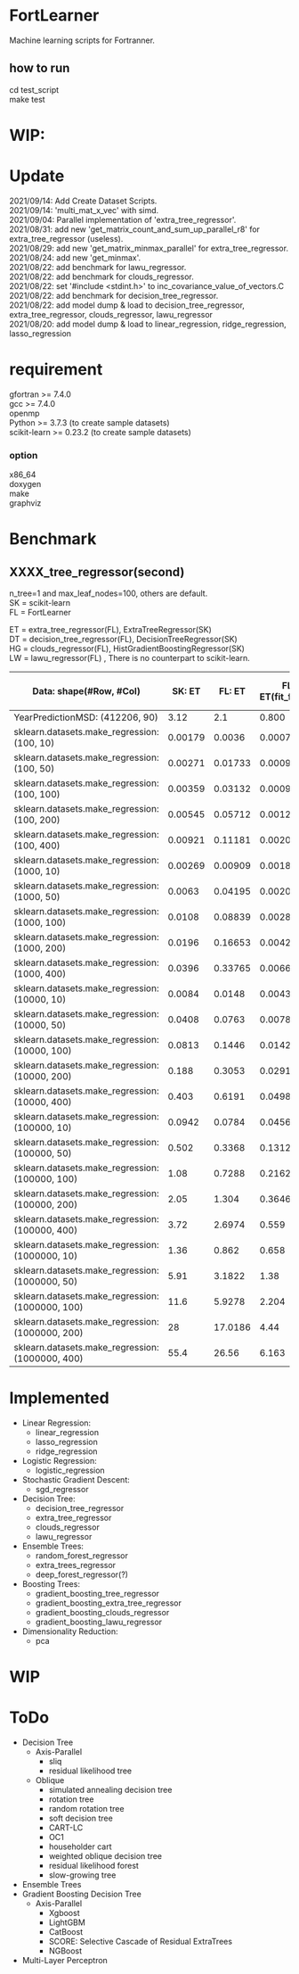 # FortLearner
Machine learning scripts for Fortranner.  

## how to run
cd test_script  
make test  

# WIP:


# Update
2021/09/14: Add Create Dataset Scripts.  
2021/09/14: 'multi_mat_x_vec' with simd.  
2021/09/04: Parallel implementation of 'extra_tree_regressor'.  
2021/08/31: add new 'get_matrix_count_and_sum_up_parallel_r8' for extra_tree_regressor (useless).  
2021/08/29: add new 'get_matrix_minmax_parallel' for extra_tree_regressor.  
2021/08/24: add new 'get_minmax'.  
2021/08/22: add benchmark for lawu_regressor.  
2021/08/22: add benchmark for clouds_regressor.  
2021/08/22: set '#include <stdint.h>' to inc_covariance_value_of_vectors.C  
2021/08/22: add benchmark for decision_tree_regressor.  
2021/08/22: add model dump & load to decision_tree_regressor, extra_tree_regressor, clouds_regressor, lawu_regressor  
2021/08/20: add model dump & load to linear_regression, ridge_regression, lasso_regression  

# requirement
gfortran >= 7.4.0  
gcc >= 7.4.0  
openmp  
Python >= 3.7.3  (to create sample datasets)  
scikit-learn >= 0.23.2  (to create sample datasets)  

### option
x86_64  
doxygen  
make  
graphviz

# Benchmark
## XXXX_tree_regressor(second)
n_tree=1 and max_leaf_nodes=100, others are default.  
SK = scikit-learn  
FL = FortLearner  

ET = extra_tree_regressor(FL), ExtraTreeRegressor(SK)  
DT = decision_tree_regressor(FL), DecisionTreeRegressor(SK)  
HG = clouds_regressor(FL), HistGradientBoostingRegressor(SK)  
LW = lawu_regressor(FL) , There is no counterpart to scikit-learn.

| Data: shape(#Row, #Col)         | SK: ET | FL: ET | FL: ET(fit_faster) | SK: DT | FL: DT |SK: HG|FL: CL w/ bining|FL: CL w/o bining|FL: LW w/o bining|
| ------------------------------- | ------------------------------- | -------------------------------- | --------------------------------- | -------------------------------------------- | ------------------------------- |------------------------------- |------------------------------- |------------------------------- |------------------------------- |
| YearPredictionMSD: (412206, 90) |3.12                              |2.1     |0.800     | 34.3 |25 |
| sklearn.datasets.make_regression: (100, 10)      |0.00179         |0.0036   |0.00075   |0.00176  | 0.000108 |0.00338|0.001392|0.000872|0.000634|
| sklearn.datasets.make_regression: (100, 50)      |0.00271         |0.01733  |0.00094   |0.00302  | 0.000489 |0.00725|0.004112|0.003157|0.002543|
| sklearn.datasets.make_regression: (100, 100)     |0.00359         |0.03132  |0.0009    |0.00493  | 0.001036 |0.0148|0.011865|0.009278| 0.006655|
| sklearn.datasets.make_regression: (100, 200)     |0.00545         |0.05712  |0.00127   |0.00176  | 0.001985 |0.0269|0.027636|0.021656| 0.0171  |
| sklearn.datasets.make_regression: (100, 400)     |0.00921         |0.11181  |0.00206   |0.00827  | 0.003749 |0.0416|0.051128|0.040552| 0.035   |
| sklearn.datasets.make_regression: (1000, 10)     |0.00269         |0.00909  |0.00189   |0.0146   | 0.0032   |0.0229|0.00712 |0.00586 | 0.00341 |
| sklearn.datasets.make_regression: (1000, 50)     |0.0063          |0.04195  |0.00208   |0.00644  | 0.015    |0.0708|0.06052 |0.02927 | 0.041   |
| sklearn.datasets.make_regression: (1000, 100)    |0.0108          |0.08839  |0.00283   |0.0485   | 0.0321   |0.135|0.1435  |0.11259 |  0.1016  |
| sklearn.datasets.make_regression: (1000, 200)    |0.0196          |0.16653  |0.0042    |0.0897   | 0.05973  |0.231|0.30134 |0.25577 |  0.238   |
| sklearn.datasets.make_regression: (1000, 400)    |0.0396          |0.33765  |0.00667   |0.198    | 0.13057  |0.374|0.37187 |0.26937 |  0.18178 |
| sklearn.datasets.make_regression: (10000, 10)    |0.0084          |0.0148   |0.0043    |0.0602   | 0.0496   |0.069|0.0181  |0.0123  |  0.0162  |
| sklearn.datasets.make_regression: (10000, 50)    |0.0408          |0.0763   |0.0078    |0.284    | 0.243    |0.21|0.0805  |0.0582  |   0.06    |
| sklearn.datasets.make_regression: (10000, 100)   |0.0813          |0.1446   |0.0142    |0.591    | 0.4792   |0.37|0.1808  |0.116   |   0.1084  |
| sklearn.datasets.make_regression: (10000, 200)   |0.188           |0.3053   |0.0291    |1.2      | 0.952    |0.786|0.4272  |0.2427  |  0.2259  |
| sklearn.datasets.make_regression: (10000, 400)   |0.403           |0.6191   |0.0498    |2.68     | 1.9672   |1.3|0.8592  |0.56    |    0.5131  |
| sklearn.datasets.make_regression: (100000, 10)   |0.0942          |0.0784   |0.0456    |0.78     | 0.588    |0.299|0.298   |0.095   |  0.18    |
| sklearn.datasets.make_regression: (100000, 50)   |0.502           |0.3368   |0.1312    |4.23     | 2.903    |1.2|1.17    |0.203   |    0.357   |
| sklearn.datasets.make_regression: (100000, 100)  |1.08            |0.7288   |0.2162    |8.52     | 5.504    |2.44|2.189   |0.365   |   0.461   |
| sklearn.datasets.make_regression: (100000, 200)  |2.05            |1.304    |0.3646    |17.4     | 11.157   |5.11|4.572   |0.58    |   0.931   |
| sklearn.datasets.make_regression: (100000, 400)  |3.72            |2.6974   |0.559     |32.5     | 22.087   |11.4|9.312   |1.332   |   1.911   |
| sklearn.datasets.make_regression: (1000000, 10)  |1.36            |0.862    |0.658     |11.1     | 6.28     |1.43|3.929   |0.938   |   1.704   |
| sklearn.datasets.make_regression: (1000000, 50)  |5.91            |3.1822   |1.38      |54.8     | 29.956   |4.96|12.517  |1.772   |   3.148   |
| sklearn.datasets.make_regression: (1000000, 100) |11.6            |5.9278   |2.204     |115      | 59.561   |9.91|24.866  |2.399   |   7.036   |
| sklearn.datasets.make_regression: (1000000, 200) |28              |17.0186  |4.44      |         | 120.486  |26.6|50.76   |5.852   |   8.149   |
| sklearn.datasets.make_regression: (1000000, 400) |55.4            |26.56    |6.163     |         | 236.898  |47.8|139.545 |14.76   |   21.268  |


# Implemented
* Linear Regression:
  * linear_regression
  * lasso_regression
  * ridge_regression
* Logistic Regression:
  * logistic_regression
* Stochastic Gradient Descent:
  * sgd_regressor
* Decision Tree:
  * decision_tree_regressor
  * extra_tree_regressor
  * clouds_regressor
  * lawu_regressor
* Ensemble Trees:
  * random_forest_regressor
  * extra_trees_regressor
  * deep_forest_regressor(?)
* Boosting Trees:
  * gradient_boosting_tree_regressor
  * gradient_boosting_extra_tree_regressor
  * gradient_boosting_clouds_regressor
  * gradient_boosting_lawu_regressor
* Dimensionality Reduction:
  * pca
 
# WIP
  
# ToDo
* Decision Tree
  * Axis-Parallel
    * sliq
    * residual likelihood tree
  * Oblique
    * simulated annealing decision tree
    * rotation tree
    * random rotation tree
    * soft decision tree
    * CART-LC
    * OC1
    * householder cart
    * weighted oblique decision tree
    * residual likelihood forest
    * slow-growing tree
* Ensemble Trees
* Gradient Boosting Decision Tree
  * Axis-Parallel
    * Xgboost
    * LightGBM
    * CatBoost
    * SCORE: Selective Cascade of Residual ExtraTrees
    * NGBoost
* Multi-Layer Perceptron


